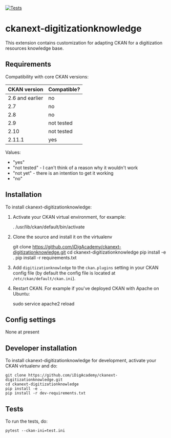 [![Tests](https://github.com/iDigAcademy/ckanext-digitizationknowledge/workflows/Tests/badge.svg?branch=main)](https://github.com/iDigAcademy/ckanext-digitizationknowledge/actions)

# ckanext-digitizationknowledge

This extension contains customization for adapting CKAN for a digitization resources knowledge base.


## Requirements

Compatibility with core CKAN versions:

| CKAN version    | Compatible?   |
| --------------- | ------------- |
| 2.6 and earlier | no            |
| 2.7             | no            |
| 2.8             | no            |
| 2.9             | not tested    |
| 2.10            | not tested    |
| 2.11.1          | yes           |

Values:

* "yes"
* "not tested" - I can't think of a reason why it wouldn't work
* "not yet" - there is an intention to get it working
* "no"


## Installation

To install ckanext-digitizationknowledge:

1. Activate your CKAN virtual environment, for example:

     . /usr/lib/ckan/default/bin/activate

2. Clone the source and install it on the virtualenv

    git clone https://github.com/iDigAcademy/ckanext-digitizationknowledge.git
    cd ckanext-digitizationknowledge
    pip install -e .
	pip install -r requirements.txt

3. Add `digitizationknowledge` to the `ckan.plugins` setting in your CKAN
   config file (by default the config file is located at
   `/etc/ckan/default/ckan.ini`).

4. Restart CKAN. For example if you've deployed CKAN with Apache on Ubuntu:

     sudo service apache2 reload


## Config settings

None at present

## Developer installation

To install ckanext-digitizationknowledge for development, activate your CKAN virtualenv and
do:

    git clone https://github.com/iDigAcademy/ckanext-digitizationknowledge.git
    cd ckanext-digitizationknowledge
    pip install -e .
    pip install -r dev-requirements.txt


## Tests

To run the tests, do:

    pytest --ckan-ini=test.ini
